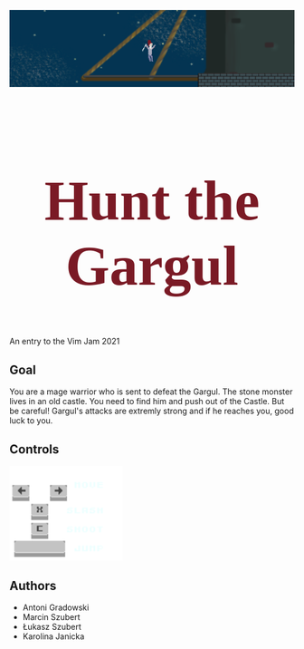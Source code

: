 <style>
@font-face{
    font-family: aguafina;
    src: url('./BossOnEdge/Assets/Font/AguafinaScript-Regular.ttf') format('truetype');
}
</style>


![Banner image](./BannerImage.png "Banner")

<h1 style="font-family: aguafina; color: #7A1A25; font-size:100px; text-align:center"> Hunt the Gargul </h1>

An entry to the Vim Jam 2021

## Goal

You are a mage warrior who is sent to defeat the Gargul. The stone monster lives in an old castle. You need to find him and push out of the Castle. But be careful! Gargul's attacks are extremly strong and if he reaches you, good luck to you. 

## Controls

<img alt="Controls" title="Controls" width="200px" src="./BossOnEdge\Assets\Font\Tutorial.png"/>

## Authors

- Antoni Gradowski
- Marcin Szubert
- Łukasz Szubert
- Karolina Janicka